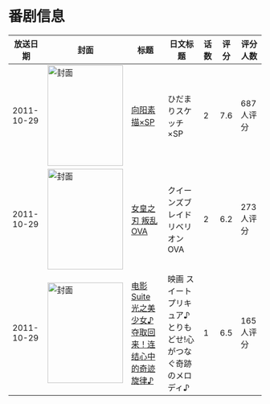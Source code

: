# 番剧信息

|放送日期|封面|标题|日文标题|话数|评分|评分人数|
|---|---|---|---|---|---|---|
|2011-10-29|<img src="//lain.bgm.tv/pic/cover/c/ec/3b/22241_xv62g.jpg" alt="封面" style="width:150px;height:200px;object-fit:cover;">|[向阳素描×SP](https://bangumi.tv/subject/22241)|ひだまりスケッチ×SP|2|7.6|687人评分|
|2011-10-29|<img src="//lain.bgm.tv/pic/cover/c/bd/6a/25610_7jOC2.jpg" alt="封面" style="width:150px;height:200px;object-fit:cover;">|[女皇之刃 叛乱 OVA](https://bangumi.tv/subject/25610)|クイーンズブレイド リベリオン OVA|2|6.2|273人评分|
|2011-10-29|<img src="//lain.bgm.tv/pic/cover/c/b3/e1/37007_oIO5i.jpg" alt="封面" style="width:150px;height:200px;object-fit:cover;">|[电影 Suite 光之美少女♪ 夺取回来！连结心中的奇迹旋律♪](https://bangumi.tv/subject/37007)|映画 スイートプリキュア♪ とりもどせ!心がつなぐ奇跡のメロディ♪|1|6.5|165人评分|
